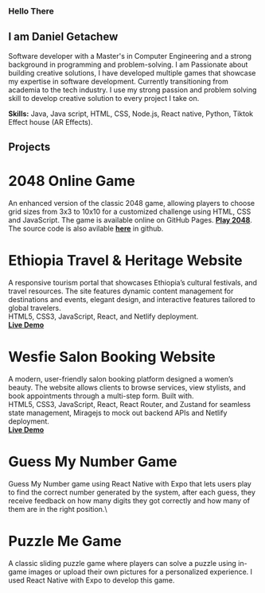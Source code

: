 ### Hello There 
## I am Daniel Getachew
Software developer with a Master's in Computer Engineering and a strong background in programming and problem-solving. I am Passionate about building creative solutions, I have developed multiple games that showcase my expertise in software development. Currently transitioning from academia to the tech industry. I use my strong passion and problem solving skill to develop creative solution to every project I take on.

**Skills:** Java, Java script, HTML, CSS, Node.js, React native, Python, Tiktok Effect house (AR Effects).

## Projects

# 2048 Online Game
An enhanced version of the classic 2048 game, allowing players to choose grid sizes from 3x3 to 10x10 for a customized challenge using HTML, CSS and JavaScript. The game is available online on GitHub Pages.
[**Play 2048**](https://dani-el-dani.github.io/game-2048/Game_2048.html).\
The source code is also avilable [**here**](https://github.com/dani-el-dani/game-2048) in github.

# Ethiopia Travel & Heritage Website
A responsive tourism portal that showcases Ethiopia’s cultural festivals, and travel resources. The site features dynamic content management for destinations and events, elegant design, and interactive features tailored to global travelers.\
HTML5, CSS3, JavaScript, React, and Netlify deployment.\
[**Live Demo**](https://ethiotourism.netlify.app/)

# Wesfie Salon Booking Website
A modern, user-friendly salon booking platform designed a women’s beauty. The website allows clients to browse services, view stylists, and book appointments through a multi-step form. Built with.\
HTML5, CSS3, JavaScript, React, React Router, and Zustand for seamless state management, Miragejs to mock out backend APIs and Netlify deployment.\
[**Live Demo**](https://wesfiesalon.netlify.app/)

# Guess My Number Game
Guess My Number game using React Native with Expo that lets users play to find the correct number generated by the system, after each guess, they receive feedback on how many digits they got correctly and how many of them are in the right position.\

# Puzzle Me Game
A classic sliding puzzle game where players can solve a puzzle using in-game images or upload their own pictures for a personalized experience. I used React Native with Expo to develop this game.

